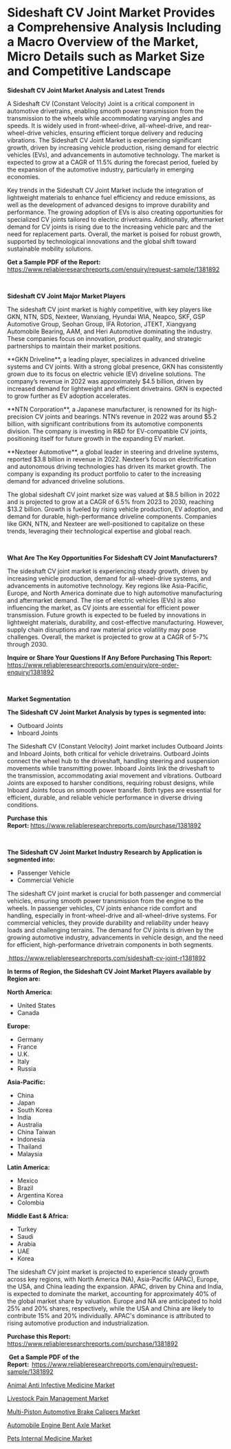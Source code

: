 <p><h1>Sideshaft CV Joint Market Provides a Comprehensive Analysis Including a Macro Overview of the Market, Micro Details such as Market Size and Competitive Landscape</h1></p><p><strong>Sideshaft CV Joint Market Analysis and Latest Trends</strong></p>
<p><p>A Sideshaft CV (Constant Velocity) Joint is a critical component in automotive drivetrains, enabling smooth power transmission from the transmission to the wheels while accommodating varying angles and speeds. It is widely used in front-wheel-drive, all-wheel-drive, and rear-wheel-drive vehicles, ensuring efficient torque delivery and reducing vibrations. The Sideshaft CV Joint Market is experiencing significant growth, driven by increasing vehicle production, rising demand for electric vehicles (EVs), and advancements in automotive technology. The market is expected to grow at a CAGR of 11.5% during the forecast period, fueled by the expansion of the automotive industry, particularly in emerging economies.</p><p>Key trends in the Sideshaft CV Joint Market include the integration of lightweight materials to enhance fuel efficiency and reduce emissions, as well as the development of advanced designs to improve durability and performance. The growing adoption of EVs is also creating opportunities for specialized CV joints tailored to electric drivetrains. Additionally, aftermarket demand for CV joints is rising due to the increasing vehicle parc and the need for replacement parts. Overall, the market is poised for robust growth, supported by technological innovations and the global shift toward sustainable mobility solutions.</p></p>
<p><strong>Get a Sample PDF of the Report:&nbsp;</strong> <a href="https://www.reliableresearchreports.com/enquiry/request-sample/1381892?utm_campaign=12&utm_medium=2&utm_source=Github&utm_content=ia&utm_term=23012025&utm_id=sideshaft-cv-joint">https://www.reliableresearchreports.com/enquiry/request-sample/1381892</a></p>
<p>&nbsp;</p>
<p><strong>Sideshaft CV Joint Major Market Players</strong></p>
<p><p>The sideshaft CV joint market is highly competitive, with key players like GKN, NTN, SDS, Nexteer, Wanxiang, Hyundai WIA, Neapco, SKF, GSP Automotive Group, Seohan Group, IFA Rotorion, JTEKT, Xiangyang Automobile Bearing, AAM, and Heri Automotive dominating the industry. These companies focus on innovation, product quality, and strategic partnerships to maintain their market positions.</p><p>**GKN Driveline**, a leading player, specializes in advanced driveline systems and CV joints. With a strong global presence, GKN has consistently grown due to its focus on electric vehicle (EV) driveline solutions. The company’s revenue in 2022 was approximately $4.5 billion, driven by increased demand for lightweight and efficient drivetrains. GKN is expected to grow further as EV adoption accelerates.</p><p>**NTN Corporation**, a Japanese manufacturer, is renowned for its high-precision CV joints and bearings. NTN’s revenue in 2022 was around $5.2 billion, with significant contributions from its automotive components division. The company is investing in R&D for EV-compatible CV joints, positioning itself for future growth in the expanding EV market.</p><p>**Nexteer Automotive**, a global leader in steering and driveline systems, reported $3.8 billion in revenue in 2022. Nexteer’s focus on electrification and autonomous driving technologies has driven its market growth. The company is expanding its product portfolio to cater to the increasing demand for advanced driveline solutions.</p><p>The global sideshaft CV joint market size was valued at $8.5 billion in 2022 and is projected to grow at a CAGR of 6.5% from 2023 to 2030, reaching $13.2 billion. Growth is fueled by rising vehicle production, EV adoption, and demand for durable, high-performance driveline components. Companies like GKN, NTN, and Nexteer are well-positioned to capitalize on these trends, leveraging their technological expertise and global reach.</p></p>
<p>&nbsp;</p>
<p><strong>What Are The Key Opportunities For Sideshaft CV Joint Manufacturers?</strong></p>
<p><p>The sideshaft CV joint market is experiencing steady growth, driven by increasing vehicle production, demand for all-wheel-drive systems, and advancements in automotive technology. Key regions like Asia-Pacific, Europe, and North America dominate due to high automotive manufacturing and aftermarket demand. The rise of electric vehicles (EVs) is also influencing the market, as CV joints are essential for efficient power transmission. Future growth is expected to be fueled by innovations in lightweight materials, durability, and cost-effective manufacturing. However, supply chain disruptions and raw material price volatility may pose challenges. Overall, the market is projected to grow at a CAGR of 5-7% through 2030.</p></p>
<p><strong>Inquire or Share Your Questions If Any Before Purchasing This Report:</strong> <a href="https://www.reliableresearchreports.com/enquiry/pre-order-enquiry/1381892?utm_campaign=12&utm_medium=2&utm_source=Github&utm_content=ia&utm_term=23012025&utm_id=sideshaft-cv-joint">https://www.reliableresearchreports.com/enquiry/pre-order-enquiry/1381892</a></p>
<p>&nbsp;</p>
<p><strong>Market Segmentation</strong></p>
<p><strong>The Sideshaft CV Joint Market Analysis by types is segmented into:</strong></p>
<p><ul><li>Outboard Joints</li><li>Inboard Joints</li></ul></p>
<p><p>The Sideshaft CV (Constant Velocity) Joint market includes Outboard Joints and Inboard Joints, both critical for vehicle drivetrains. Outboard Joints connect the wheel hub to the driveshaft, handling steering and suspension movements while transmitting power. Inboard Joints link the driveshaft to the transmission, accommodating axial movement and vibrations. Outboard Joints are exposed to harsher conditions, requiring robust designs, while Inboard Joints focus on smooth power transfer. Both types are essential for efficient, durable, and reliable vehicle performance in diverse driving conditions.</p></p>
<p><strong>Purchase this Report:&nbsp;</strong><a href="https://www.reliableresearchreports.com/purchase/1381892?utm_campaign=12&utm_medium=2&utm_source=Github&utm_content=ia&utm_term=23012025&utm_id=sideshaft-cv-joint">https://www.reliableresearchreports.com/purchase/1381892</a></p>
<p>&nbsp;</p>
<p><strong>The Sideshaft CV Joint Market Industry Research by Application is segmented into:</strong></p>
<p><ul><li>Passenger Vehicle</li><li>Commercial Vehicle</li></ul></p>
<p><p>The sideshaft CV joint market is crucial for both passenger and commercial vehicles, ensuring smooth power transmission from the engine to the wheels. In passenger vehicles, CV joints enhance ride comfort and handling, especially in front-wheel-drive and all-wheel-drive systems. For commercial vehicles, they provide durability and reliability under heavy loads and challenging terrains. The demand for CV joints is driven by the growing automotive industry, advancements in vehicle design, and the need for efficient, high-performance drivetrain components in both segments.</p></p>
<p><a href="https://www.reliableresearchreports.com/sideshaft-cv-joint-r1381892?utm_campaign=12&utm_medium=2&utm_source=Github&utm_content=ia&utm_term=23012025&utm_id=sideshaft-cv-joint">&nbsp;https://www.reliableresearchreports.com/sideshaft-cv-joint-r1381892</a></p>
<p><strong>In terms of Region, the Sideshaft CV Joint Market Players available by Region are:</strong></p>
<p>
    <p> <strong> North America: </strong>
        <ul>
            <li>United States</li>
            <li>Canada</li>
        </ul>
        </p> 
    <p> <strong> Europe: </strong>
        <ul>
            <li>Germany</li>
            <li>France</li>
            <li>U.K.</li>
            <li>Italy</li>
            <li>Russia</li>
        </ul>
        </p> 
    <p> <strong> Asia-Pacific: </strong>
        <ul>
            <li>China</li>
            <li>Japan</li>
            <li>South Korea</li>
            <li>India</li>
            <li>Australia</li>
            <li>China Taiwan</li>
            <li>Indonesia</li>
            <li>Thailand</li>
            <li>Malaysia</li>
        </ul>
        </p> 
    <p> <strong> Latin America: </strong>
        <ul>
            <li>Mexico</li>
            <li>Brazil</li>
            <li>Argentina Korea</li>
            <li>Colombia</li>
        </ul>
        </p> 
    <p> <strong> Middle East & Africa: </strong>
        <ul>
            <li>Turkey</li>
            <li>Saudi</li>
            <li>Arabia</li>
            <li>UAE</li>
            <li>Korea</li>
        </ul>
    </p>
    </p>
<p><p>The sideshaft CV joint market is projected to experience steady growth across key regions, with North America (NA), Asia-Pacific (APAC), Europe, the USA, and China leading the expansion. APAC, driven by China and India, is expected to dominate the market, accounting for approximately 40% of the global market share by valuation. Europe and NA are anticipated to hold 25% and 20% shares, respectively, while the USA and China are likely to contribute 15% and 20% individually. APAC's dominance is attributed to rising automotive production and industrialization.</p></p>
<p><strong>Purchase this Report: </strong><a href="https://www.reliableresearchreports.com/purchase/1381892?utm_campaign=12&utm_medium=2&utm_source=Github&utm_content=ia&utm_term=23012025&utm_id=sideshaft-cv-joint">https://www.reliableresearchreports.com/purchase/1381892</a></p>
<p>&nbsp;<strong>Get a Sample PDF of the Report:&nbsp;&nbsp;</strong><a href="https://www.reliableresearchreports.com/enquiry/request-sample/1381892?utm_campaign=12&utm_medium=2&utm_source=Github&utm_content=ia&utm_term=23012025&utm_id=sideshaft-cv-joint">https://www.reliableresearchreports.com/enquiry/request-sample/1381892</a></p>
<p><strong></strong></p>
<p><p><a href="https://www.linkedin.com/pulse/future-growth-prospects-animal-anti-infective-medicine-market-kkp0e?utm_campaign=12&utm_medium=2&utm_source=Github&utm_content=ia&utm_term=23012025&utm_id=sideshaft-cv-joint">Animal Anti Infective Medicine Market</a></p><p><a href="https://www.linkedin.com/pulse/study-onthe-value-market-segmentation-share-analysis-ioadc?utm_campaign=12&utm_medium=2&utm_source=Github&utm_content=ia&utm_term=23012025&utm_id=sideshaft-cv-joint">Livestock Pain Management Market</a></p><p><a href="https://github.com/seanmcma708/Market-Research-Report-List-1/blob/main/multi-piston-automotive-brake-calipers-market.md?utm_campaign=12&utm_medium=2&utm_source=Github&utm_content=ia&utm_term=23012025&utm_id=sideshaft-cv-joint">Multi-Piston Automotive Brake Calipers Market</a></p><p><a href="https://github.com/GenaGaines34/Market-Research-Report-List-1/blob/main/automobile-engine-bent-axle-market.md?utm_campaign=12&utm_medium=2&utm_source=Github&utm_content=ia&utm_term=23012025&utm_id=sideshaft-cv-joint">Automobile Engine Bent Axle Market</a></p><p><a href="https://www.linkedin.com/pulse/pets-internal-medicine-value-chain-analysis-from-raw-materials-plmxc?utm_campaign=12&utm_medium=2&utm_source=Github&utm_content=ia&utm_term=23012025&utm_id=sideshaft-cv-joint">Pets Internal Medicine Market</a></p></p>